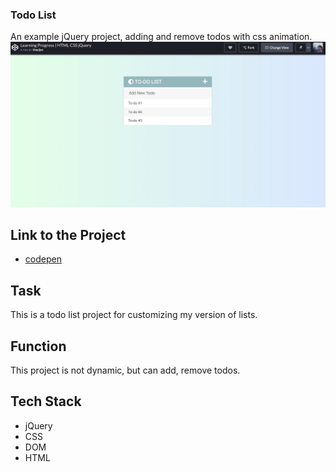 ### Todo List
An example jQuery project, adding and remove todos with css animation.
![Project Image](doc/todoList.png)

## Link to the Project
* [codepen](https://codepen.io/theyij/pen/YzzKjWV) 

## Task
This is a todo list project for customizing my version of lists.

## Function
This project is not dynamic, but can add, remove todos.

## Tech Stack
* jQuery
* CSS
* DOM
* HTML
